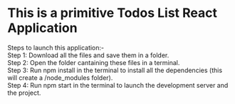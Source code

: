 # This is a primitive Todos List React Application </br>
Steps to launch this application:- </br>
Step 1: Download all the files and save them in a folder. </br>
Step 2: Open the folder cantaining these files in a terminal. </br>
Step 3: Run   npm install   in the terminal to install all the dependencies (this will create a /node_modules folder). </br>
Step 4: Run   npm start   in the terminal to launch the development server and the project. </br>
